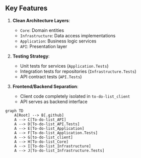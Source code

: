 
## Key Features

1. **Clean Architecture Layers**:
   - `Core`: Domain entities
   - `Infrastructure`: Data access implementations
   - `Application`: Business logic services
   - `API`: Presentation layer

2. **Testing Strategy**:
   - Unit tests for services (`Application.Tests`)
   - Integration tests for repositories (`Infrastructure.Tests`)
   - API contract tests (`API.Tests`)

3. **Frontend/Backend Separation**:
   - Client code completely isolated in `to-do-list_client`
   - API serves as backend interface

```mermaid
graph TD
    A[Root] --> B[.github]
    A --> C[To-do-list_API]
    A --> D[To-do-list_API.Tests]
    A --> E[To-do-list_Application]
    A --> F[To-do-list_Application.Tests]
    A --> G[to-do-list_client]
    A --> H[To-do-list_Core]
    A --> I[To-do-list_Infrastructure]
    A --> J[To-do-list_Infrastructure.Tests]
